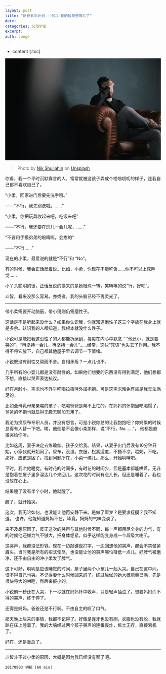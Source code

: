 ```yaml
---
layout: post
title: "新爸五年计划---011-我的智商去哪儿了"
date:
categories: 父范学堂
excerpt:
auth: conge
---
```

* content
{:toc}

![累](/assets/images/父范学堂/118382-2491c78c88443f09.jpg)

> Photo by [Nik Shuliahin](https://unsplash.com/photos/BuNWp1bL0nc?utm_source=unsplash&utm_medium=referral&utm_content=creditCopyText) on [Unsplash](https://unsplash.com/?utm_source=unsplash&utm_medium=referral&utm_content=creditCopyText)


你看，我一个平时沉默寡言的人，常常就被这孩子弄成个唠唠叨叨的样子，连我自己都不喜欢自己了。

“小柔，回家进门后要先洗手哦。”

——“不行，我先别洗啦。……”

“小柔，你把玩具收起来吧，吃饭来吧”

——“不行，我还要在玩儿一会儿呢，……”

“不要用手摸弟弟的眼睛啊，会疼的”

——“不行……”

现在的小柔，最爱说的就是“不行”和 “No”。

有的时候，我会正话反着说。比如，小柔，你现在不能吃饭……你不可以上床睡觉……

小丫头聪明的很，正话反说的换来的是她眼珠一转，笑嘻嘻的说“行，好吧”。

斗智，看来没那么容易。亦或者，我的头脑已经不再灵光了。

----

带小柔需要开动脑筋，带小锐则仍需磨性子。

这话是不是听起来没什么？如果你认识我，你就知道磨性子这三个字放在我身上就是多余。认识我的人都知道，我根本就没什么性子。

小锐可是能把我这没性子的人都能折磨到，每每在内心中默念：“他还小，就是要哭的”，“再坚持一会儿，再坚持一会儿”……经常，这些“咒语”也失去了作用。我不得不将它放下，自己都其他屋子里去调节一下情绪。

小锐既没有耐性又契而不舍。自相矛盾？一点儿也不。

几乎所有的小婴儿都是没有耐性的。如果他们想要的东西没有得到满足，他们想都不想，直接以哭声表达抗议。

好在月龄小，需求也不外乎吃喝拉撒睡外加抱抱。可是这需求难免有些是我无法满足的。

比如全母乳母亲亲喂的孩子，吃喝爸爸是帮不上忙的。在妈妈的怀抱里吃喝惯了，爸爸的怀抱也就显得无趣无聊加无用了。

我沦为换尿布专职人员，并没有怨言，可是小锐你总的让我抱抱吧？你妈累的时候总得有人替一下吧。唉，他倒是不会像小柔那样，说“不行，No……”， 他都是直接哭给你听。

比如这周，妻子决定去练瑜伽。孩子交给我。结果，从妻子出门后没有10分钟开始，小家伙就开始闹了。尿布，没湿。衣服，松紧适度，不捂不凉。喂奶，不吃。那好，应该是困了。找到问题所在，小菜一碟儿。那么，开始哄睡吧。

平时，我哄他睡觉，有时花的时间多，有时花的时间少，但是基本都能哄着。无非是抱着在屋子里多溜达几个来回儿。这次花的时间有点儿长，但还是睡着了。我也没放在心上。

结果睡了没有半个小时，他就醒了。

醒了，就开始哭。

这次，我无论如何，也没能让他再安静下来。是做了噩梦？是要求抚摸？我不知道。
也许，他能知道妈妈不在，毕竟，妈妈的气味变淡了。

来不及想原因了，反正这次的哭声与其他时候不同，每一声都用尽全身的力气，有的时候他还嫌力气不够大，把身体绷紧，似乎这样能变身成一个超级大喇叭。

这哭声，我都没法形容。现在一边敲键盘打字，一边回想他的哭声，都会不禁皱紧眉头。当时我是所有的招式使尽，也没能让他的哭声哪怕降低一点儿。好脾气被磨净，还不由自主的冲小柔发了脾气。

这下可好，明明是应该睡觉的时间，屋子里两个小孩儿一起大哭。自己在这中间，恨不得自己也哭。不记得妻什么时候回来的了。练过瑜伽的她大概能量已满，先是很快将大的哄睡，然后来报小的。

小锐前一秒还在大哭，下一秒就在妈妈怀中收声，只是轻声抽泣了。想要妈妈而不得的哭声，终于停了。

还得是妈妈。爸爸还是不行啊。不由自主的叹了口气。

那天晚上后来的事情，我都不记得了。好像是连牙也没有刷，衣服也没有脱，我就趴在床上睡着了。我的大脑经过两个孩子哭声的连番轰炸，焦土无存，直接宕机了。

好在，还是重启了。

-----

斗智斗不过小柔的原因，大概是因为我已经没有智了吧。

```
20170903 初稿 [60 min]
```
